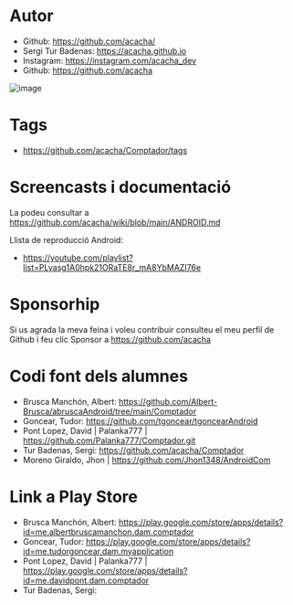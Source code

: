 # Autor

- Github: https://github.com/acacha/
- Sergi Tur Badenas: https://acacha.github.io
- Instagram: https://instagram.com/acacha_dev
- Github: https://github.com/acacha

![image](https://user-images.githubusercontent.com/4015406/140644527-e186bf90-e556-4970-98ed-3f00c5f1af11.png)

# Tags

- https://github.com/acacha/Comptador/tags

# Screencasts i documentació

La podeu consultar a https://github.com/acacha/wiki/blob/main/ANDROID.md

Llista de reproducció Android:
- https://youtube.com/playlist?list=PLyasg1A0hpk21ORaTE8r_mA8YbMAZI76e

# Sponsorhip

Si us agrada la meva feina i voleu contribuir consulteu el meu perfil de Github i feu clic Sponsor a https://github.com/acacha

# Codi font dels alumnes

- Brusca Manchón, Albert: https://github.com/Albert-Brusca/abruscaAndroid/tree/main/Comptador
- Goncear, Tudor: https://github.com/tgoncear/tgoncearAndroid
- Pont Lopez, David | Palanka777 | https://github.com/Palanka777/Comptador.git
- Tur Badenas, Sergi: https://github.com/acacha/Comptador
- Moreno Giraldo, Jhon | https://github.com/Jhon1348/AndroidCom

# Link a Play Store

- Brusca Manchón, Albert: https://play.google.com/store/apps/details?id=me.albertbruscamanchon.dam.comptador
- Goncear, Tudor: https://play.google.com/store/apps/details?id=me.tudorgoncear.dam.myapplication
- Pont Lopez, David | Palanka777 | https://play.google.com/store/apps/details?id=me.davidpont.dam.comptador
- Tur Badenas, Sergi:
